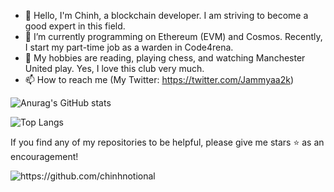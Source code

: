- 👋 Hello, I'm Chinh, a blockchain developer. I am striving to become a good expert in this field.
- 🌱 I’m currently programming on Ethereum (EVM) and Cosmos. Recently, I start my part-time job as a warden in Code4rena.
- 💞️ My hobbies are reading, playing chess, and watching Manchester United play. Yes, I love this club very much.
- 📫 How to reach me (My Twitter: https://twitter.com/Jammyaa2k)


![Anurag's GitHub stats](https://github-readme-stats.vercel.app/api?username=Jammyaa&count_private=true)

![Top Langs](https://github-readme-stats.vercel.app/api/top-langs/?username=Jammyaa&layout=compact)

If you find any of my repositories to be helpful, please give me stars ⭐ as an encouragement!

<img src="https://komarev.com/ghpvc/?username=chinhnotional" alt="https://github.com/chinhnotional" />
<!---
Jammyaa/Jammyaa is a ✨ special ✨ repository because its `README.md` (this file) appears on your GitHub profile.
You can click the Preview link to take a look at your changes.
--->
